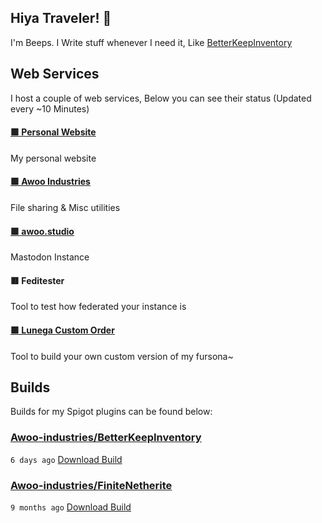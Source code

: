 ## Hiya Traveler! 👋
I'm Beeps. I Write stuff whenever I need it, Like [BetterKeepInventory](https://github.com/Awoo-Industries/BetterKeepInventory)

## Web Services
I host a couple of web services, Below you can see their status (Updated every ~10 Minutes)

#### [🟩 Personal Website](https://beepsterr.com)

My personal website
#### [🟩 Awoo Industries](https://awoo.industries)

File sharing & Misc utilities
#### [🟩 awoo.studio](https://awoo.studio)

Mastodon Instance
#### 🟥 Feditester

Tool to test how federated your instance is
#### [🟩 Lunega Custom Order](https://order.lunega.net)

Tool to build your own custom version of my fursona~

## Builds
Builds for my Spigot plugins can be found below:

### [Awoo-industries/BetterKeepInventory](https://github.com/Awoo-industries/BetterKeepInventory)

`6 days ago` [Download Build](https://github.com/Awoo-industries/BetterKeepInventory/suites/25414800937/artifacts/1647471138)
### [Awoo-industries/FiniteNetherite](https://github.com/Awoo-industries/FiniteNetherite)

`9 months ago` [Download Build](https://github.com/Awoo-industries/FiniteNetherite/suites/16460560295/artifacts/940707951)

